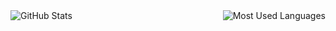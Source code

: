 

<div style="display: flex; justify-content: space-between;">
  <img src="https://github-profile-summary-cards.vercel.app/api/cards/stats?username=isdlyusukeshimizu&theme=dark" alt="GitHub Stats" />
  <img src="https://github-readme-stats.vercel.app/api/top-langs/?username=isdlyusukeshimizu&layout=compact&theme=radical" alt="Most Used Languages" />
</div>
